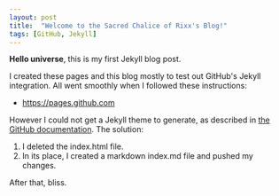 ```yaml
---
layout: post
title:  "Welcome to the Sacred Chalice of Rixx's Blog!"
tags: [GitHub, Jekyll]
---
```


**Hello universe**, this is my first Jekyll blog post.

I created these pages and this blog mostly to test out GitHub's Jekyll integration. All went smoothly when I followed these instructions:

* https://pages.github.com

However I could not get a Jekyll theme to generate, as described in [the GitHub documentation](https://help.github.com/en/articles/adding-a-jekyll-theme-to-your-github-pages-site-with-the-jekyll-theme-chooser). The solution:
1. I deleted the index.html file.
1. In its place, I created a markdown index.md file and pushed my changes.

After that, bliss. 